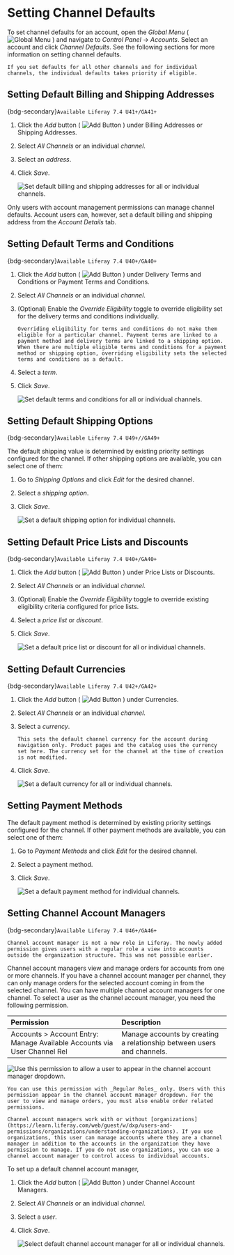 # Setting Channel Defaults

To set channel defaults for an account, open the *Global Menu* ( ![Global Menu](../../../images/icon-applications-menu.png) ) and navigate to *Control Panel* &rarr; *Accounts*. Select an account and click *Channel Defaults*. See the following sections for more information on setting channel defaults. 

```{note}
If you set defaults for all other channels and for individual channels, the individual defaults takes priority if eligible. 
```

## Setting Default Billing and Shipping Addresses

{bdg-secondary}`Available Liferay 7.4 U41+/GA41+` 

1. Click the *Add* button ( ![Add Button](../../../images/icon-add.png) ) under Billing Addresses or Shipping Addresses. 

1. Select *All Channels* or an individual *channel*. 

1. Select an *address*. 

1. Click *Save*. 

   ![Set default billing and shipping addresses for all or individual channels.](./setting-channel-defaults/images/01.png)

<!-- Link to Channel Defaults Permission Guide when published -->
Only users with account management permissions can manage channel defaults. Account users can, however, set a default billing and shipping address from the *Account Details* tab.

## Setting Default Terms and Conditions 

{bdg-secondary}`Available Liferay 7.4 U40+/GA40+` 

1. Click the *Add* button ( ![Add Button](../../../images/icon-add.png) ) under Delivery Terms and Conditions or Payment Terms and Conditions. 

1. Select *All Channels* or an individual *channel*. 

1. (Optional) Enable the *Override Eligibility* toggle to override eligibility set for the delivery terms and conditions individually. 

   ```{important}
   Overriding eligibility for terms and conditions do not make them eligible for a particular channel. Payment terms are linked to a payment method and delivery terms are linked to a shipping option. When there are multiple eligible terms and conditions for a payment method or shipping option, overriding eligibility sets the selected terms and conditions as a default. 
   ```

1. Select a *term*. 

1. Click *Save*. 

   ![Set default terms and conditions for all or individual channels.](./setting-channel-defaults/images/02.png)

## Setting Default Shipping Options

{bdg-secondary}`Available Liferay 7.4 U49+//GA49+`

The default shipping value is determined by existing priority settings configured for the channel. If other shipping options are available, you can select one of them: 

1. Go to *Shipping Options* and click *Edit* for the desired channel. 

1. Select a *shipping option*. 

1. Click *Save*. 

   ![Set a default shipping option for individual channels.](./setting-channel-defaults/images/03.png)

## Setting Default Price Lists and Discounts

{bdg-secondary}`Available Liferay 7.4 U40+/GA40+`

1. Click the *Add* button ( ![Add Button](../../../images/icon-add.png) ) under Price Lists or Discounts. 

1. Select *All Channels* or an individual *channel*. 

1. (Optional) Enable the *Override Eligibility* toggle to override existing eligibility criteria configured for price lists. 

1. Select a *price list* or *discount*. 

1. Click *Save*. 

   ![Set a default price list or discount for all or individual channels.](./setting-channel-defaults/images/04.png)

## Setting Default Currencies

{bdg-secondary}`Available Liferay 7.4 U42+/GA42+`

1. Click the *Add* button ( ![Add Button](../../../images/icon-add.png) ) under Currencies. 

1. Select *All Channels* or an individual *channel*. 

1. Select a *currency*. 

   ```{important}
   This sets the default channel currency for the account during navigation only. Product pages and the catalog uses the currency set here. The currency set for the channel at the time of creation is not modified. 
   ```

1. Click *Save*. 

   ![Set a default currency for all or individual channels.](./setting-channel-defaults/images/05.png)

## Setting Payment Methods

The default payment method is determined by existing priority settings configured for the channel. If other payment methods are available, you can select one of them: 

1. Go to *Payment Methods* and click *Edit* for the desired channel. 

1. Select a payment method. 

1. Click *Save*. 

   ![Set a default payment method for individual channels.](./setting-channel-defaults/images/06.png)

## Setting Channel Account Managers

{bdg-secondary}`Available Liferay 7.4 U46+/GA46+`

```{important}
Channel account manager is not a new role in Liferay. The newly added permission gives users with a regular role a view into accounts outside the organization structure. This was not possible earlier. 
```

Channel account managers view and manage orders for accounts from one or more channels. If you have a channel account manager per channel, they can only manage orders for the selected account coming in from the selected channel. You can have multiple channel account managers for one channel. To select a user as the channel account manager, you need the following permission. 

| Permission                                                               | Description                                                            |
| :----------------------------------------------------------------------- | :--------------------------------------------------------------------- |
| Accounts > Account Entry: Manage Available Accounts via User Channel Rel | Manage accounts by creating a relationship between users and channels. |

![Use this permission to allow a user to appear in the channel account manager dropdown.](./setting-channel-defaults/images/07.png)

```{note}
You can use this permission with _Regular Roles_ only. Users with this permission appear in the channel account manager dropdown. For the user to view and manage orders, you must also enable order related permissions. 

Channel account managers work with or without [organizations](https://learn.liferay.com/web/guest/w/dxp/users-and-permissions/organizations/understanding-organizations). If you use organizations, this user can manage accounts where they are a channel manager in addition to the accounts in the organization they have permission to manage. If you do not use organizations, you can use a channel account manager to control access to individual accounts. 
```

<!-- Link to Channel Defaults Permission Guide when published -->

To set up a default channel account manager, 

1. Click the *Add* button ( ![Add Button](../../../images/icon-add.png) ) under Channel Account Managers. 

1. Select *All Channels* or an individual *channel*. 

1. Select a *user*. 

1. Click *Save*. 

   ![Select default channel account manager for all or individual channels.](./setting-channel-defaults/images/08.png)
